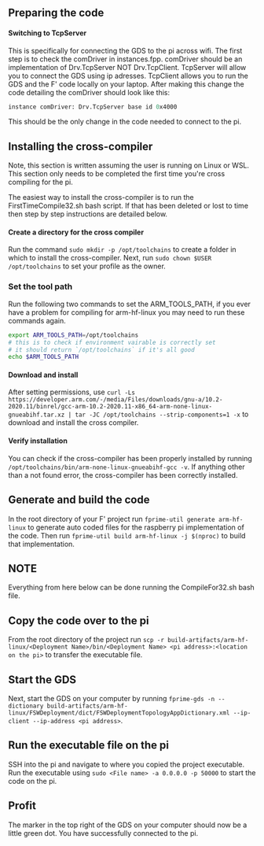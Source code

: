 ## Preparing the code

#### Switching to TcpServer
This is specifically for connecting the GDS to the pi across wifi. The first step is to check the comDriver in instances.fpp. comDriver should be an implementation of Drv.TcpServer NOT Drv.TcpClient. TcpServer will allow you to connect the GDS using ip adresses. TcpClient allows you to run the GDS and the F' code locally on your laptop. After making this change the code detailing the comDriver should look like this:

```fpp
instance comDriver: Drv.TcpServer base id 0x4000
```

This should be the only change in the code needed to connect to the pi.

## Installing the cross-compiler

Note, this section is written assuming the user is running on Linux or WSL. This section only needs to be completed the first time you're cross compiling for the pi.

The easiest way to install the cross-compiler is to run the FirstTimeCompile32.sh bash script. If that has been deleted or lost to time then step by step instructions are detailed below.

#### Create a directory for the cross compiler
Run the command `sudo mkdir -p /opt/toolchains` to create a folder in which to install the cross-compiler. Next, run `sudo chown $USER /opt/toolchains` to set your profile as the owner.

### Set the tool path
Run the following two commands to set the ARM_TOOLS_PATH, if you ever have a problem for compiling for arm-hf-linux you may need to run these commands again.
```bash
export ARM_TOOLS_PATH=/opt/toolchains
# this is to check if environment vairable is correctly set
# it should return `/opt/toolchains` if it's all good
echo $ARM_TOOLS_PATH
```

#### Download and install
After setting permissions, use `curl -Ls https://developer.arm.com/-/media/Files/downloads/gnu-a/10.2-2020.11/binrel/gcc-arm-10.2-2020.11-x86_64-arm-none-linux-gnueabihf.tar.xz | tar -JC /opt/toolchains --strip-components=1 -x` to download and install the cross compiler.

#### Verify installation
You can check if the cross-compiler has been properly installed by running `/opt/toolchains/bin/arm-none-linux-gnueabihf-gcc -v`. If anything other than a not found error, the cross-compiler has been correctly installed.

## Generate and build the code
In the root directory of your F' project run `fprime-util generate arm-hf-linux` to generate auto coded files for the raspberry pi implementation of the code. Then run `fprime-util build arm-hf-linux -j $(nproc)` to build that implementation.

## NOTE
Everything from here below can be done running the CompileFor32.sh bash file.

## Copy the code over to the pi
From the root directory of the project run `scp -r build-artifacts/arm-hf-linux/<Deployment Name>/bin/<Deployment Name> <pi address>:<location on the pi>` to transfer the executable file.

## Start the GDS
Next, start the GDS on your computer by running `fprime-gds -n --dictionary build-artifacts/arm-hf-linux/FSWDeployment/dict/FSWDeploymentTopologyAppDictionary.xml --ip-client --ip-address <pi address>`.

## Run the executable file on the pi
SSH into the pi and navigate to where you copied the project executable. Run the executable using `sudo <File name> -a 0.0.0.0 -p 50000` to start the code on the pi.

## Profit
The marker in the top right of the GDS on your computer should now be a little green dot. You have successfully connected to the pi.